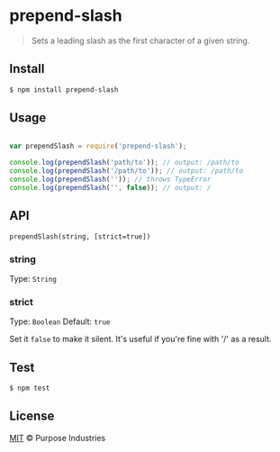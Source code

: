 # prepend-slash

> Sets a leading slash as the first character of a given string.

## Install

```bash
$ npm install prepend-slash
```

## Usage

```js

var prependSlash = require('prepend-slash');

console.log(prependSlash('path/to')); // output: /path/to
console.log(prependSlash('/path/to')); // output: /path/to
console.log(prependSlash('')); // throws TypeError
console.log(prependSlash('', false)); // output: /

```

## API

`prependSlash(string, [strict=true])`

### string
Type: `String`

### strict
Type: `Boolean`
Default: `true`

Set it `false` to make it silent. It's useful if you're fine with '/' as a result.

## Test

```bash
$ npm test
```

## License

[MIT](LICENSE) &copy; Purpose Industries

